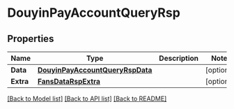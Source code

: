 # DouyinPayAccountQueryRsp

## Properties

Name | Type | Description | Notes
------------ | ------------- | ------------- | -------------
**Data** | [**DouyinPayAccountQueryRspData**](DouyinPayAccountQueryRsp_data.md) |  | [optional] 
**Extra** | [**FansDataRspExtra**](FansDataRsp_extra.md) |  | [optional] 

[[Back to Model list]](../README.md#documentation-for-models) [[Back to API list]](../README.md#documentation-for-api-endpoints) [[Back to README]](../README.md)


